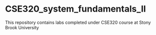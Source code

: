 # CSE320_system_fundamentals_II
This repository contains labs completed under CSE320 course at Stony Brook University 
